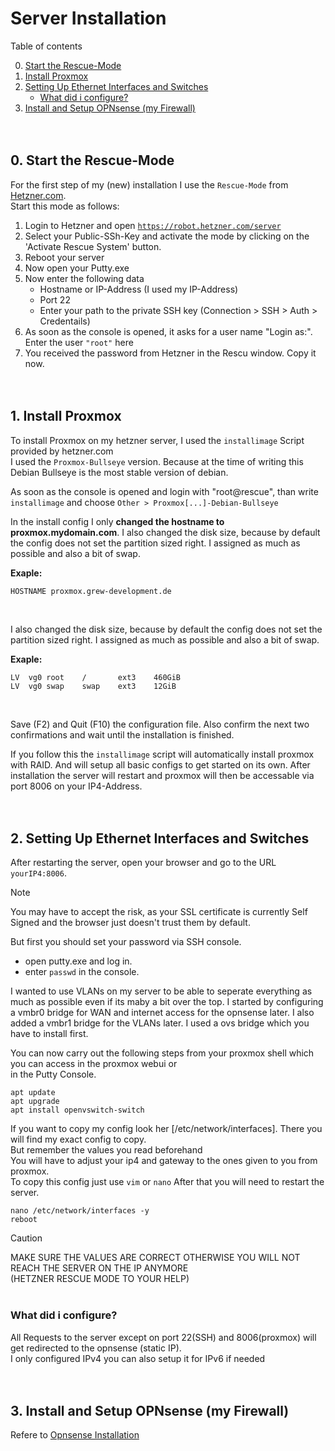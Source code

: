 # Server Installation
Table of contents

0. <a href="#0-start-the-rescue-mode">Start the Rescue-Mode</a>
1. <a href="#1-install-proxmox">Install Proxmox</a>
2. <a href="#2-setting-up-ethernet-interfaces-and-switches">Setting Up Ethernet Interfaces and Switches</a>
    * <a href="#what-did-i-configure">What did i configure?</a>
3. <a href="#3-install-and-setup-opnsense-my-firewall">Install and Setup OPNsense (my Firewall)</a>
<br><br><br>


## 0. Start the Rescue-Mode
For the first step of my (new) installation I use the `Rescue-Mode` from [Hetzner.com](https://hetzner.com).<br>
Start this mode as follows:
1. Login to Hetzner and open [`https://robot.hetzner.com/server`](https://robot.hetzner.com/server)
2. Select your Public-SSh-Key and activate the mode by clicking on the 'Activate Rescue System' button.
3. Reboot your server
4. Now open your Putty.exe
5. Now enter the following data
    * Hostname or IP-Address (I used my IP-Address)
    * Port 22
    * Enter your path to the private SSH key (Connection > SSH > Auth > Credentails)
6. As soon as the console is opened, it asks for a user name "Login as:". Enter the user `"root"` here
7. You received the password from Hetzner in the Rescu window. Copy it now.
<br><br><br>


## 1. Install Proxmox
To install Proxmox on my hetzner server, I used the `installimage` Script provided by hetzner.com<br>
I used the `Proxmox-Bullseye` version. Because at the time of writing this Debian Bullseye is the most stable version of debian.

As soon as the console is opened and login with "root@rescue", than write `installimage` and choose `Other > Proxmox[...]-Debian-Bullseye`

In the install config I only **changed the hostname to proxmox.mydomain.com**. I also changed the disk size, because by default the config does not set the partition sized right. I assigned as much as possible and also a bit of swap.

**Exaple:**
```
HOSTNAME proxmox.grew-development.de
```
<br>

I also changed the disk size, because by default the config does not set the partition sized right. I assigned as much as possible and also a bit of swap.

**Exaple:**
```
LV  vg0 root    /       ext3    460GiB
LV  vg0 swap    swap    ext3    12GiB 
```
<br>

Save (F2) and Quit (F10) the configuration file.
Also confirm the next two confirmations and wait until the installation is finished.

If you follow this the `installimage` script will automatically install proxmox with RAID. And will setup all basic configs to get started on its own.
After installation the server will restart and proxmox will then be accessable via port 8006 on your IP4-Address.
<br><br><br>


## 2. Setting Up Ethernet Interfaces and Switches
After restarting the server, open your browser and go to the URL `yourIP4:8006`.

> [!NOTE]
> You may have to accept the risk, as your SSL certificate is currently Self Signed and the browser just doesn't trust them by default.

But first you should set your password via SSH console.<br>
* open putty.exe and log in.
* enter `passwd` in the console.

I wanted to use VLANs on my server to be able to seperate everything as much as possible even if its maby a bit over the top. I started by configuring a vmbr0 bridge for WAN and internet access for the opnsense later. I also added a vmbr1 bridge for the VLANs later. I used a ovs bridge which you have to install first.

You can now carry out the following steps from your proxmox shell which you can access in the proxmox webui or<br>
in the Putty Console.

```
apt update
apt upgrade
apt install openvswitch-switch
```

If you want to copy my config look her [/etc/network/interfaces]. There you will find my exact config to copy.<br>
But remember the values you read beforehand<br>
You will have to adjust your ip4 and gateway to the ones given to you from proxmox.<br>
To copy this config just use `vim` or `nano`
After that you will need to restart the server.

```
nano /etc/network/interfaces -y
reboot
```

> [!CAUTION]
> MAKE SURE THE VALUES ARE CORRECT OTHERWISE YOU WILL NOT REACH THE SERVER ON THE IP ANYMORE<br>
> (HETZNER RESCUE MODE TO YOUR HELP)
<br><br>

### What did i configure?
All Requests to the server except on port 22(SSH) and 8006(proxmox) will get redirected to the opnsense (static IP).<br>
I only configured IPv4 you can also setup it for IPv6 if needed
<br><br><br>


## 3. Install and Setup OPNsense (my Firewall)
Refere to [Opnsense Installation](./proxmox/opnsense/SETUP.md)
<br><br><br>

